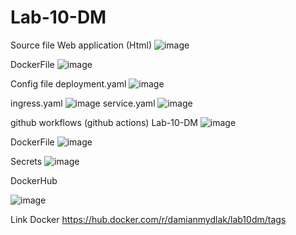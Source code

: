 # Lab-10-DM
Source file
Web application (Html)
![image](https://github.com/Mydlyk/Lab-10-DM/assets/65900710/3cbb6efb-cf07-4e53-844c-30f302c41603)

DockerFile
![image](https://github.com/Mydlyk/Lab-10-DM/assets/65900710/5d9fb5da-ce34-4f39-9712-56916110daec)

Config file
deployment.yaml
![image](https://github.com/Mydlyk/Lab-10-DM/assets/65900710/55ccf313-4e09-43fe-9916-b7c5cd0a7cf6)

ingress.yaml
![image](https://github.com/Mydlyk/Lab-10-DM/assets/65900710/14c965bd-8925-4a46-adcd-9e255391a1c7)
service.yaml
![image](https://github.com/Mydlyk/Lab-10-DM/assets/65900710/8f33630b-5d12-4f66-bf85-2472c6230e86)

github workflows (github actions)
Lab-10-DM
![image](https://github.com/Mydlyk/Lab-10-DM/assets/65900710/da651bac-8910-4b3b-b530-043f0d950156)

DockerFile
![image](https://github.com/Mydlyk/Lab-10-DM/assets/65900710/72d9e9e3-eedc-4ef9-bdd3-2c7fac6c7fba)

Secrets
![image](https://github.com/Mydlyk/Lab-10-DM/assets/65900710/7ff8e501-10e3-4c78-a197-1cc83f07bfcc)

DockerHub

![image](https://github.com/Mydlyk/Lab-10-DM/assets/65900710/4676c4bf-0153-4a47-862d-e86e03f12252)

Link Docker
https://hub.docker.com/r/damianmydlak/lab10dm/tags


